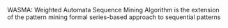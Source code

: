 WASMA: Weighted Automata Sequence Mining Algorithm is the extension of the pattern mining formal series-based approach to sequential patterns
